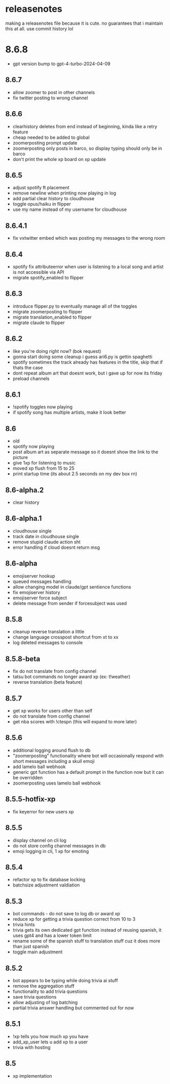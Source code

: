 # releasenotes
making a releasenotes file because it is cute. no guarantees that i maintain this at all. use commit history lol

# 8.6.8
- gpt version bump to gpt-4-turbo-2024-04-09
## 8.6.7
- allow zoomer to post in other channels
- fix twitter posting to wrong channel

## 8.6.6
- clearhistory deletes from end instead of beginning, kinda like a retry feature
- cheap needed to be added to global
- zoomerposting prompt update
- zoomerposting only posts in barco, so display typing should only be in barco
- don't print the whole xp board on xp update

## 8.6.5
- adjust spotify ft placement
- remove newline when printing now playing in log
- add partial clear history to cloudhouse
- toggle opus/haiku in flipper
- use my name instead of my username for cloudhouse

## 8.6.4.1
- fix vxtwitter embed which was posting my messages to the wrong room

## 8.6.4
- spotify fix attributeerror when user is listening to a local song and artist is not accessible via API
- migrate spotify_enabled to flipper

## 8.6.3
- introduce flipper.py to eventually manage all of the toggles
- migrate zoomerposting to flipper
- migrate translation_enabled to flipper
- migrate claude to flipper

## 8.6.2
- like you're doing right now? (bok request)
- gonna start doing some cleanup i guess ari6.py is gettin spaghetti
- spotify sometimes the track already has features in the title, skip that if thats the case
- dont repeat album art that doesnt work, but i gave up for now its friday
- preload channels

## 8.6.1
- !spotify toggles now playing 
- if spotify song has multiple artists, make it look better

## 8.6
- old
- spotify now playing
- post album art as separate message so it doesnt show the link to the picture
- give 1xp for listening to music
- moved xp flush from 15 to 25
- print startup time (its about 2.5 seconds on my dev box rn)

## 8.6-alpha.2
- clear history

## 8.6-alpha.1
- cloudhouse single
- track date in cloudhouse single
- remove stupid claude action sht
- error handling if cloud doesnt return msg

## 8.6-alpha
- emojiserver hookup
- queued messages handling
- allow changing model in claude/gpt sentience functions
- fix emojiserver history
- emojiserver force subject
- delete message from sender if forcesubject was used

## 8.5.8
- cleanup reverse translation a little
- change language crosspost shortcut from xt to xx
- log deleted messages to console

## 8.5.8-beta
- fix do not translate from config channel
- tatsu bot commands no longer award xp (ex: t!weather)
- reverse translation (beta feature)

## 8.5.7
- get xp works for users other than self
- do not translate from config channel
- get nba scores with !ctespn (this will expand to more later)

## 8.5.6
- additional logging around flush to db
- "zoomerposting" functionality where bot will occasionally respond with short messages including a skull emoji
- add lamelo ball webhook
- generic gpt function has a default prompt in the function now but it can be overridden
- zoomerposting uses lamelo ball webhook

## 8.5.5-hotfix-xp
- fix keyerror for new users xp

## 8.5.5
- display channel on cli log
- do not store config channel messages in db
- emoji logging in cli, 1 xp for emoting

## 8.5.4
- refactor xp to fix database locking
- batchsize adjustment valdiation

## 8.5.3
- bot commands - do not save to log db or award xp
- reduce xp for getting a trivia question correct from 10 to 3
- trivia hints
- trivia gets its own dedicated gpt function instead of reusing spanish, it uses gpt4 and has a lower token limit
- rename some of the spanish stuff to translation stuff cuz it does more than just spanish
- toggle main adjustment

## 8.5.2
- bot appears to be typing while doing trivia ai stuff
- remove the aggregation stuff
- functionality to add trivia questions
- save trivia questions
- allow adjusting of log batching
- partial trivia answer handling but commented out for now

## 8.5.1
- !xp tells you how much xp you have
- add_xp_user lets u add xp to a user
- trivia with hosting

## 8.5
- xp implementation